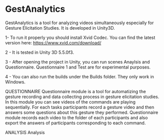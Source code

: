 # GestAnalytics
GestAnalytics is a tool for analyzing videos simultaneously especially for Gesture Elicitation Studies. It is developed in Unity3D.


1- To run it properly you should install Xvid Codec. You can find the latest version here: https://www.xvid.com/download/

2 - It is tested in Unity 3D 5.5.0f3.

3 - After opening the project in Unity, you can run scenes Anaylsis and Questionnaire. Questionnaire 1 and Test are for experimental purposes. 

4 - You can also run the builds under the Builds folder. They only work in Windows.


QUESTIONNAIRE 
Questionnaire module is a tool for automatizing the gesture recording and data collecting process in gesture elicitation studies. In this module you can see videos of the commands are playing sequentially. For each tasks participants record a gesture video and then answers some questions about this gesture they performed. Questionnaire module records each video to the folder of each participants and also export the answers of participants corresponding to each command.

ANALYSIS
Analysis 
